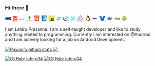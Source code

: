 ### Hi there 👋

<a align="center" href="https://github.com/lahiru04"> <img width="20px" src="https://raw.githubusercontent.com/devicons/devicon/master/icons/php/php-original.svg" alt="lahiru04: PHP" /> <img width="18px" src="https://raw.githubusercontent.com/devicons/devicon/master/icons/laravel/laravel-plain-wordmark.svg" alt="lahiru04: Laravel" /> <img width="20px" src="https://raw.githubusercontent.com/devicons/devicon/master/icons/mysql/mysql-original-wordmark.svg" alt="lahiru04: MySQL" /> <img width="20px" src="https://raw.githubusercontent.com/devicons/devicon/master/icons/mongodb/mongodb-original-wordmark.svg" alt="lahiru04: mongoDB" />  <img width="20px" src="https://raw.githubusercontent.com/devicons/devicon/master/icons/html5/html5-original.svg" alt="lahiru04: HTML5" /> <img width="20px" src="https://raw.githubusercontent.com/devicons/devicon/master/icons/css3/css3-original.svg" alt="lahiru04: CSS3" /> <img width="20px" src="https://raw.githubusercontent.com/devicons/devicon/master/icons/javascript/javascript-original.svg" alt="lahiru04: Javascript" /> <img width="20px" src="https://raw.githubusercontent.com/devicons/devicon/master/icons/tailwindcss/tailwindcss-plain.svg" alt="lahiru04: Tailwindcss" /> <img width="20px" src="https://raw.githubusercontent.com/devicons/devicon/master/icons/jquery/jquery-original.svg" alt="lahiru04: Jquery" /> <img width="20px" src="https://raw.githubusercontent.com/devicons/devicon/master/icons/react/react-original.svg" alt="lahiru04: React" /> <img width="20px" src="https://raw.githubusercontent.com/devicons/devicon/master/icons/redux/redux-original.svg" alt="lahiru04: Redux" /> <img width="20px" src="https://raw.githubusercontent.com/devicons/devicon/master/icons/linux/linux-original.svg" alt="lahiru04: Linux" /> <img width="20px" src="https://raw.githubusercontent.com/devicons/devicon/master/icons/apache/apache-original.svg" alt="lahiru04: Apache" /> <img width="20px" src="https://raw.githubusercontent.com/devicons/devicon/master/icons/vagrant/vagrant-original.svg" alt="lahiru04: Vagrant" /> <img width="20px" src="https://raw.githubusercontent.com/devicons/devicon/master/icons/docker/docker-original.svg" alt="lahiru04: Docker" /> <img width="20px" src="https://raw.githubusercontent.com/devicons/devicon/master/icons/amazonwebservices/amazonwebservices-original-wordmark.svg" alt="lahiru04: AWS" /> <img width="20px" src="https://raw.githubusercontent.com/devicons/devicon/master/icons/android/android-original.svg" alt="lahiru04: Android" /> </a>



I am Lahiru Prasanna. I am a self-taught developer and like to study anything related to programming. Currently I am interested on @Android and I am actively looking for a job on Android Development.

<a href="https://github.com/lahiru04">
    <img height="150px" align="center" src="https://github-readme-stats.vercel.app/api?username=lahiru04&show_icons=true&theme=nord&line_height=27" alt="Pawan's github stats"/>
</a>
<a href="https://github.com/lahiru04">
    <img height="150px" align="center" src="https://github-readme-stats.vercel.app/api/top-langs/?username=lahiru04&theme=nord&layout=compact&langs_count=6" />
</a>


[![GitHub: lahiru04](https://img.shields.io/github/followers/lahiru04?label=follow&style=social)](https://github.com/lahiru04)
[![GitHub: lahiru04](https://img.shields.io/github/stars/lahiru04?label=stars&style=social)](https://github.com/lahiru04)


